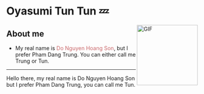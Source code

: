 # Oyasumi Tun Tun 💤

<img align="right" alt="GIF" height="160px" src="https://media.giphy.com/media/du3J3cXyzhj75IOgvA/giphy.gif" />

## About me

- My real name is <span style="color: #ca696c;">Do Nguyen Hoang Son</span>, but I prefer Pham Dang Trung. You can either call me Trung or Tun.

--- 

Hello there, my real name is Do Nguyen Hoang Son but I prefer Pham Dang Trung, you can call me Tun.

